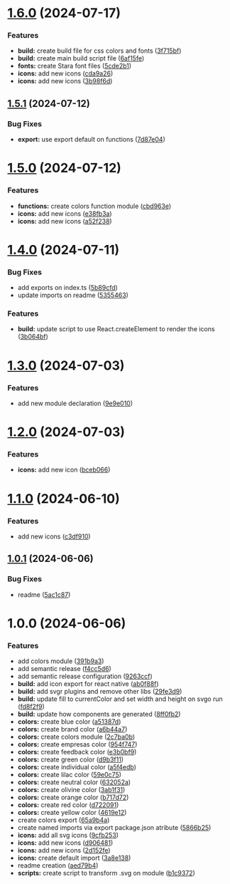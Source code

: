 # [1.6.0](https://github.com/exmed/dexter-ds/compare/v1.5.1...v1.6.0) (2024-07-17)


### Features

* **build:** create build file for css colors and fonts ([3f715bf](https://github.com/exmed/dexter-ds/commit/3f715bf43dff69be76e216d5fed93e5636dac0f0))
* **build:** create main build script file ([6af15fe](https://github.com/exmed/dexter-ds/commit/6af15fec4333efeb4b8fd47cbec3c2bf29e3f61a))
* **fonts:** create Stara font files ([5cde2b1](https://github.com/exmed/dexter-ds/commit/5cde2b1575d03d42962ce67b0d69a6fbc0bcbefb))
* **icons:** add new icons ([cda9a26](https://github.com/exmed/dexter-ds/commit/cda9a26df68bf419b771cf08f055787a21796deb))
* **icons:** add new icons ([3b98f6d](https://github.com/exmed/dexter-ds/commit/3b98f6def264f2063956d9635917c58a2ed396de))

## [1.5.1](https://github.com/exmed/dexter-ds/compare/v1.5.0...v1.5.1) (2024-07-12)


### Bug Fixes

* **export:** use export default on functions ([7d87e04](https://github.com/exmed/dexter-ds/commit/7d87e04c15a921850b4092b5cc6a62a0e9e4cde3))

# [1.5.0](https://github.com/exmed/dexter-ds/compare/v1.4.0...v1.5.0) (2024-07-12)


### Features

* **functions:** create colors function module ([cbd963e](https://github.com/exmed/dexter-ds/commit/cbd963e906fe161c3d844c4ec634628d7e07c902))
* **icons:** add new icons ([e38fb3a](https://github.com/exmed/dexter-ds/commit/e38fb3a85009d289864a7b2ff0344f986cc98437))
* **icons:** add new icons ([a52f238](https://github.com/exmed/dexter-ds/commit/a52f2381740da276f2515c17976dcdeb36464ee5))

# [1.4.0](https://github.com/exmed/dexter-ds/compare/v1.3.0...v1.4.0) (2024-07-11)


### Bug Fixes

* add exports on index.ts ([5b89cfd](https://github.com/exmed/dexter-ds/commit/5b89cfd054621a6834866c49fb51d461ffc0b728))
* update imports on readme ([5355463](https://github.com/exmed/dexter-ds/commit/5355463b0a6ec5b317eeea60c6622c20b207563d))


### Features

* **build:** update script to use React.createElement to render the icons ([3b064bf](https://github.com/exmed/dexter-ds/commit/3b064bf75f15fb52a57a689b26e83c8eb6fd3bee))

# [1.3.0](https://github.com/exmed/dexter-ds/compare/v1.2.0...v1.3.0) (2024-07-03)


### Features

* add new module declaration ([9e9e010](https://github.com/exmed/dexter-ds/commit/9e9e010b4927c768434815c2a26d7878b488ac24))

# [1.2.0](https://github.com/exmed/dexter-ds/compare/v1.1.0...v1.2.0) (2024-07-03)


### Features

* **icons:** add new icon ([bceb066](https://github.com/exmed/dexter-ds/commit/bceb066edba97e1e5b95d1f1a57bb09a0e74148b))

# [1.1.0](https://github.com/exmed/dexter-ds/compare/v1.0.1...v1.1.0) (2024-06-10)


### Features

* add new icons ([c3df910](https://github.com/exmed/dexter-ds/commit/c3df910987015d146b1c0cd105cfbe356c55efea))

## [1.0.1](https://github.com/exmed/dexter-ds/compare/v1.0.0...v1.0.1) (2024-06-06)


### Bug Fixes

* readme ([5ac1c87](https://github.com/exmed/dexter-ds/commit/5ac1c875430c8c52d8d14873f7556de05c64c1ec))

# 1.0.0 (2024-06-06)


### Features

* add colors module ([391b9a3](https://github.com/exmed/dexter-ds/commit/391b9a3856282f1f20245c53df6b7a2fdd535f53))
* add semantic release ([f4cc5d6](https://github.com/exmed/dexter-ds/commit/f4cc5d6486865d789bd805f7f7705367ac10af78))
* add semantic release configuration ([9263ccf](https://github.com/exmed/dexter-ds/commit/9263ccf1a706e4d7b4465d921f6956a54eb1b648))
* **build:** add icon export for react native ([ab0f88f](https://github.com/exmed/dexter-ds/commit/ab0f88fa582231304c8cb30d6deeb8bbe61e3f21))
* **build:** add svgr plugins and remove other libs ([29fe3d9](https://github.com/exmed/dexter-ds/commit/29fe3d970b1a45c7870dc415589bb2ce1d27012b))
* **build:** update fill to currentColor and set width and height on svgo run ([fd8f2f9](https://github.com/exmed/dexter-ds/commit/fd8f2f9024f8837a1693987c159358541b167f76))
* **build:** update how components are generated ([8ff0fb2](https://github.com/exmed/dexter-ds/commit/8ff0fb2c0b67c49b58758d79513e0f5042e54bee))
* **colors:** create blue color ([a51387d](https://github.com/exmed/dexter-ds/commit/a51387d0d6479e72491f6e58973e02bf434db12a))
* **colors:** create brand color ([a6b44a7](https://github.com/exmed/dexter-ds/commit/a6b44a73e5646b0bf8dc48451b84469a9e130a33))
* **colors:** create colors module ([2c7ba0b](https://github.com/exmed/dexter-ds/commit/2c7ba0bca65f5d3d9b553a6b88122f37800a6dd8))
* **colors:** create empresas color ([954f747](https://github.com/exmed/dexter-ds/commit/954f74777d7c01420cefa829c536e7251bd5a60a))
* **colors:** create feedback color ([e3b0bf9](https://github.com/exmed/dexter-ds/commit/e3b0bf9339d08d800c137236cee6a8c66d9c89a1))
* **colors:** create green color ([d9b3f11](https://github.com/exmed/dexter-ds/commit/d9b3f111fa58b1bd308f594b895219fe9e1685a4))
* **colors:** create individual color ([a5f4edb](https://github.com/exmed/dexter-ds/commit/a5f4edb253f77cf941d462ea81e890773cddf40d))
* **colors:** create lilac color ([59e0c75](https://github.com/exmed/dexter-ds/commit/59e0c759c3aa877bb956ced8e2164f21807aed97))
* **colors:** create neutral color ([632052a](https://github.com/exmed/dexter-ds/commit/632052aa885795b5e3cd6c48460b1525dfec60f9))
* **colors:** create olivine color ([3ab1f31](https://github.com/exmed/dexter-ds/commit/3ab1f31b9309e7ecfc4149a79ba7c01e368b8cdc))
* **colors:** create orange color ([b717d72](https://github.com/exmed/dexter-ds/commit/b717d72089b0761f5f4e9da7786e79345f2ad8ba))
* **colors:** create red color ([d722091](https://github.com/exmed/dexter-ds/commit/d722091b268258fec3dd170aa879b7a0550deb64))
* **colors:** create yellow color ([4619e12](https://github.com/exmed/dexter-ds/commit/4619e12f9f63e6b3588dcf8f8af89f64d9a69eed))
* create colors export ([65a9b4a](https://github.com/exmed/dexter-ds/commit/65a9b4a0837204701f26eac9f46a9668280406a7))
* create named imports via export package.json atribute ([5866b25](https://github.com/exmed/dexter-ds/commit/5866b2538460991b587ccab872a481f62cefe608))
* **icons:** add all svg icons ([9cfb253](https://github.com/exmed/dexter-ds/commit/9cfb2536840220e02081d33f27cc8cefebf4c53f))
* **icons:** add new icons ([d906481](https://github.com/exmed/dexter-ds/commit/d9064816641e007dcd1eaf439f1c814574766356))
* **icons:** add new icons ([2d152fe](https://github.com/exmed/dexter-ds/commit/2d152fe5262c4ef2229ac7e4517df9cad08923f4))
* **icons:** create default import ([3a8e138](https://github.com/exmed/dexter-ds/commit/3a8e13800e8f147a11817f385bb4e5dc610a25c9))
* readme creation ([aed79b4](https://github.com/exmed/dexter-ds/commit/aed79b4a3fcbd202052796d1ea60a080347b3319))
* **scripts:** create script to transform .svg on module ([b1c9372](https://github.com/exmed/dexter-ds/commit/b1c9372a39b0352c64b2066abf2716647e8525fe))
